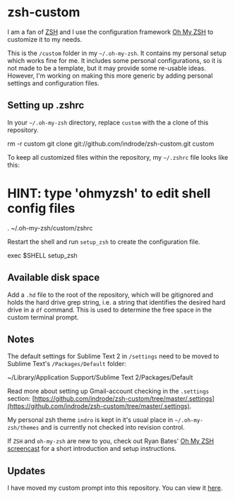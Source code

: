 # zsh-custom
I am a fan of [ZSH](http://www.zsh.org/) and I use the configuration framework [Oh My ZSH](https://github.com/robbyrussell/oh-my-zsh) to customize it to my needs.

This is the `/custom` folder in my `~/.oh-my-zsh`. It contains my personal setup which works fine for me. It includes some personal configurations, so it is not made to be a template, but it may provide some re-usable ideas. However, I'm working on making this more generic by adding personal settings and configuration files.

## Setting up .zshrc

In your `~/.oh-my-zsh` directory, replace `custom` with the a clone of this repository.

  rm -r custom
  git clone git://github.com/indrode/zsh-custom.git custom

To keep all customized files within the repository, my `~/.zshrc` file looks like this:

  # HINT: type 'ohmyzsh' to edit shell config files
  . ~/.oh-my-zsh/custom/zshrc

Restart the shell and run `setup_zsh` to create the configuration file.

  exec $SHELL
  setup_zsh

## Available disk space

Add a `.hd` file to the root of the repository, which will be gitignored and holds the hard drive grep string, i.e. a string that identifies the desired hard drive in a `df` command. This is used to determine the free space in the custom terminal prompt.

## Notes

The default settings for Sublime Text 2 in `/settings` need to be moved to Sublime Text's `/Packages/Default` folder:

  ~/Library/Application Support/Sublime Text 2/Packages/Default

Read more about setting up Gmail-account checking in the `.settings` section: [https://github.com/indrode/zsh-custom/tree/master/.settings](https://github.com/indrode/zsh-custom/tree/master/.settings).

My personal zsh theme `indro` is kept in it's usual place in `~/.oh-my-zsh/themes` and is currently not checked into revision control.

If `ZSH` and `oh-my-zsh` are new to you, check out Ryan Bates' [Oh My ZSH screencast](http://railscasts.com/episodes/308-oh-my-zsh) for a short introduction and setup instructions.

## Updates

I have moved my custom prompt into this repository. You can view it [here](https://github.com/indrode/zsh-custom/blob/master/indro.zsh-theme).
